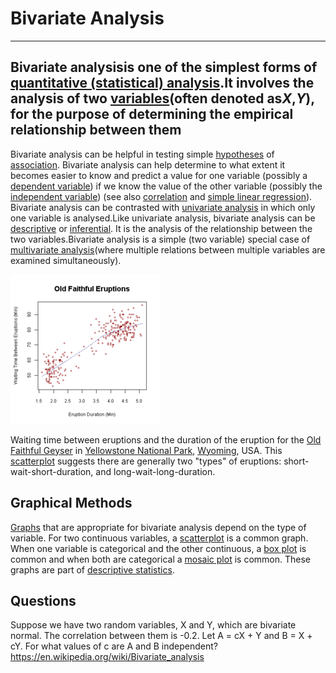 # Bivariate Analysis

---

## Bivariate analysisis one of the simplest forms of [quantitative (statistical) analysis](https://en.wikipedia.org/wiki/Statistics).It involves the analysis of two [variables](https://en.wikipedia.org/wiki/Dependent_and_independent_variables)(often denoted as*X*,*Y*), for the purpose of determining the empirical relationship between them

Bivariate analysis can be helpful in testing simple [hypotheses](https://en.wikipedia.org/wiki/Hypotheses) of [association](https://en.wikipedia.org/wiki/Association_(statistics)). Bivariate analysis can help determine to what extent it becomes easier to know and predict a value for one variable (possibly a [dependent variable](https://en.wikipedia.org/wiki/Dependent_variable)) if we know the value of the other variable (possibly the [independent variable](https://en.wikipedia.org/wiki/Independent_variable)) (see also [correlation](https://en.wikipedia.org/wiki/Correlation) and [simple linear regression](https://en.wikipedia.org/wiki/Simple_linear_regression)).
Bivariate analysis can be contrasted with [univariate analysis](https://en.wikipedia.org/wiki/Univariate_analysis) in which only one variable is analysed.Like univariate analysis, bivariate analysis can be [descriptive](https://en.wikipedia.org/wiki/Descriptive_statistics) or [inferential](https://en.wikipedia.org/wiki/Inferential_statistics). It is the analysis of the relationship between the two variables.Bivariate analysis is a simple (two variable) special case of [multivariate analysis](https://en.wikipedia.org/wiki/Multivariate_analysis)(where multiple relations between multiple variables are examined simultaneously).

![image](media/Bivariate-Analysis-image1.png)

Waiting time between eruptions and the duration of the eruption for the [Old Faithful Geyser](https://en.wikipedia.org/wiki/Old_Faithful_Geyser) in [Yellowstone National Park](https://en.wikipedia.org/wiki/Yellowstone_National_Park), [Wyoming](https://en.wikipedia.org/wiki/Wyoming), USA. This [scatterplot](https://en.wikipedia.org/wiki/Scatterplot) suggests there are generally two "types" of eruptions: short-wait-short-duration, and long-wait-long-duration.

## Graphical Methods

[Graphs](https://en.wikipedia.org/wiki/Statistical_graphics) that are appropriate for bivariate analysis depend on the type of variable. For two continuous variables, a [scatterplot](https://en.wikipedia.org/wiki/Scatterplot) is a common graph. When one variable is categorical and the other continuous, a [box plot](https://en.wikipedia.org/wiki/Box_plot) is common and when both are categorical a [mosaic plot](https://en.wikipedia.org/wiki/Mosaic_plot) is common. These graphs are part of [descriptive statistics](https://en.wikipedia.org/wiki/Descriptive_statistics).

## Questions

Suppose we have two random variables, X and Y, which are bivariate normal. The correlation between them is -0.2. Let A = cX + Y and B = X + cY. For what values of c are A and B independent?
<https://en.wikipedia.org/wiki/Bivariate_analysis>
